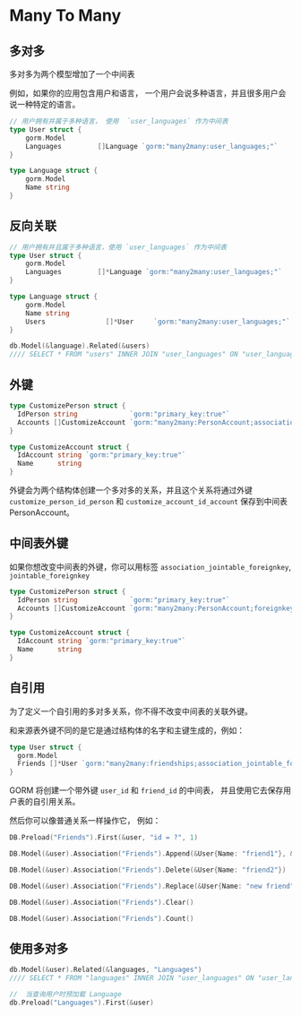 # Many To Many

## 多对多
多对多为两个模型增加了一个中间表

例如，如果你的应用包含用户和语言， 一个用户会说多种语言，并且很多用户会说一种特定的语言。

```go
// 用户拥有并属于多种语言， 使用  `user_languages` 作为中间表
type User struct {
    gorm.Model
    Languages         []Language `gorm:"many2many:user_languages;"`
}

type Language struct {
    gorm.Model
    Name string
}

```


## 反向关联
```go
// 用户拥有并且属于多种语言，使用 `user_languages` 作为中间表
type User struct {
    gorm.Model
    Languages         []*Language `gorm:"many2many:user_languages;"`
}

type Language struct {
    gorm.Model
    Name string
    Users               []*User     `gorm:"many2many:user_languages;"`
}

db.Model(&language).Related(&users)
//// SELECT * FROM "users" INNER JOIN "user_languages" ON "user_languages"."user_id" = "users"."id" WHERE  ("user_languages"."language_id" IN ('111'))
```

## 外键

```go
type CustomizePerson struct {
  IdPerson string             `gorm:"primary_key:true"`
  Accounts []CustomizeAccount `gorm:"many2many:PersonAccount;association_foreignkey:idAccount;foreignkey:idPerson"`
}

type CustomizeAccount struct {
  IdAccount string `gorm:"primary_key:true"`
  Name      string
}
```

外键会为两个结构体创建一个多对多的关系，并且这个关系将通过外键`customize_person_id_person` 和 `customize_account_id_account` 保存到中间表 PersonAccount。

## 中间表外键
如果你想改变中间表的外键，你可以用标签 `association_jointable_foreignkey`, `jointable_foreignkey`

```go
type CustomizePerson struct {
  IdPerson string             `gorm:"primary_key:true"`
  Accounts []CustomizeAccount `gorm:"many2many:PersonAccount;foreignkey:idPerson;association_foreignkey:idAccount;association_jointable_foreignkey:account_id;jointable_foreignkey:person_id;"`
}

type CustomizeAccount struct {
  IdAccount string `gorm:"primary_key:true"`
  Name      string
}
```

## 自引用
为了定义一个自引用的多对多关系，你不得不改变中间表的关联外键。

和来源表外键不同的是它是通过结构体的名字和主键生成的，例如：

```go
type User struct {
  gorm.Model
  Friends []*User `gorm:"many2many:friendships;association_jointable_foreignkey:friend_id"`
}
```
GORM 将创建一个带外键 `user_id` 和 `friend_id` 的中间表， 并且使用它去保存用户表的自引用关系。

然后你可以像普通关系一样操作它， 例如：

```go
DB.Preload("Friends").First(&user, "id = ?", 1)

DB.Model(&user).Association("Friends").Append(&User{Name: "friend1"}, &User{Name: "friend2"})

DB.Model(&user).Association("Friends").Delete(&User{Name: "friend2"})

DB.Model(&user).Association("Friends").Replace(&User{Name: "new friend"})

DB.Model(&user).Association("Friends").Clear()

DB.Model(&user).Association("Friends").Count()

```
## 使用多对多
```go
db.Model(&user).Related(&languages, "Languages")
//// SELECT * FROM "languages" INNER JOIN "user_languages" ON "user_languages"."language_id" = "languages"."id" WHERE "user_languages"."user_id" = 111

//  当查询用户时预加载 Language
db.Preload("Languages").First(&user)
```
